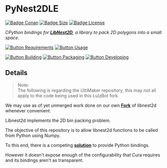 # PyNest2DLE

[![Badge Conan]][Conan]
[![Badge Size]][Size]
[![Badge License]][License]

*CPython bindings for **[LibNest2D]**, a library
to pack 2D polygons into a small space.*

[![Button Requirements]][Requirements]
[![Button Usage]][Usage]

[![Button Building]][Building]
[![Button Packaging]][Packaging]
[![Button Developing]][Developing]

## Details

> Note:  
> The following is regarding the UltiMaker repository, this may not all apply to the code being used in this LulzBot fork.

We may use as of yet unmerged work done on our own **[Fork]** of libnest2d whenever convenient.

Libnest2d implements the 2D bin packing problem.

The objective of this repository is to allow libnest2d functions to be called from Python using Numpy.

To this end, there is a competing **[solution][Nest2D]** to provide Python bindings.

However it doesn't expose enough of the configurability that Cura requires and its bindings aren't as transparent.

<!----------------------------------------------------------------------------->

[LibNest2D]: https://github.com/tamasmeszaros/libnest2d
[Nest2D]: https://github.com/markfink/nest2D
[Conan]: https://github.com/lulzbot3d/pynest2dLE/actions/workflows/conan-package.yml
[Fork]: https://github.com/lulzbot3d/libnest2dLE

[Requirements]: Documentation/System%20Requirements.md
[Developing]: Documentation/Developing.md
[Packaging]: Documentation/Packaging.md
[Building]: Documentation/Building.md
[Usage]: Documentation/Usage.md
[License]: LICENSE
[Size]: https://github.com/lulzbot3d/pynest2dLE

<!---------------------------------[ Badges ]---------------------------------->

[Badge License]: https://img.shields.io/badge/License-LGPL3-336887.svg?style=for-the-badge&labelColor=458cb5&logoColor=white&logo=GNU
[Badge Conan]: https://img.shields.io/github/workflow/status/lulzbot3d/pynest2dLE/conan-package?style=for-the-badge&logoColor=white&labelColor=6185aa&color=4c6987&logo=Conan&label=Conan%20Package
[Badge Size]: https://img.shields.io/github/repo-size/lulzbot3d/pynest2dLE?style=for-the-badge&logoColor=white&labelColor=629944&color=446a30&logo=GoogleAnalytics

<!---------------------------------[ Buttons ]--------------------------------->

[Button Requirements]: https://img.shields.io/badge/System_Requirements-c34360?style=for-the-badge&logoColor=white&logo=BookStack
[Button Developing]: https://img.shields.io/badge/Developing-715a97?style=for-the-badge&logoColor=white&logo=VisualStudioCode
[Button Packaging]: https://img.shields.io/badge/Packaging-db5e8a?style=for-the-badge&logoColor=white&logo=GitLFS
[Button Building]: https://img.shields.io/badge/Building-458cb5?style=for-the-badge&logoColor=white&logo=CurseForge
[Button Usage]: https://img.shields.io/badge/Usage-629944?style=for-the-badge&logoColor=white&logo=GitBook

